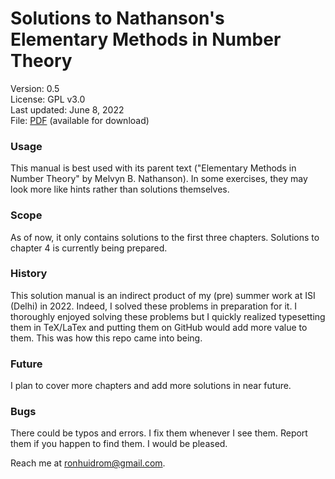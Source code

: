 # Solutions to Nathanson's Elementary Methods in Number Theory

Version: 0.5 \
License: GPL v3.0 \
Last updated: June 8, 2022 \
File: [PDF](https://ronhuidrom.github.io/nathanson-number-theory-solutions/NathansonSolutions.pdf) (available for download)

### Usage

This manual is best used with its parent text ("Elementary Methods in Number Theory" by Melvyn B. Nathanson).  In some exercises, they may look more like hints rather than solutions themselves.

### Scope

As of now, it only contains solutions to the first three chapters. Solutions to chapter 4 is currently being prepared.

### History

This solution manual is an indirect product of my (pre) summer work at ISI (Delhi) in 2022. Indeed, I solved these problems in preparation for it. I thoroughly enjoyed solving these problems but I quickly realized typesetting them in TeX/LaTex and putting them on GitHub would add more value to them. This was how this repo came into being.

### Future

I plan to cover more chapters and add more solutions in near future.

### Bugs

There could be typos and errors. I fix them whenever I see them. Report them if you happen to find them. I would be pleased.

Reach me at ronhuidrom@gmail.com.


